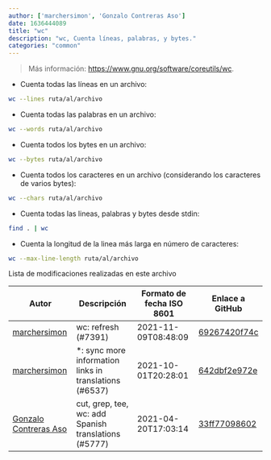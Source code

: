 ```yaml
---
author: ['marchersimon', 'Gonzalo Contreras Aso']
date: 1636444089
title: "wc"
description: "wc, Cuenta líneas, palabras, y bytes."
categories: "common"
---
```

> Más información: <https://www.gnu.org/software/coreutils/wc>.

- Cuenta todas las líneas en un archivo:

```bash
wc --lines ruta/al/archivo
```

- Cuenta todas las palabras en un archivo:

```bash
wc --words ruta/al/archivo
```

- Cuenta todos los bytes en un archivo:

```bash
wc --bytes ruta/al/archivo
```

- Cuenta todos los caracteres en un archivo (considerando los caracteres de varios bytes):

```bash
wc --chars ruta/al/archivo
```

- Cuenta todas las lineas, palabras y bytes desde stdin:

```bash
find . | wc
```

- Cuenta la longitud de la linea más larga en número de caracteres:

```bash
wc --max-line-length ruta/al/archivo
```
Lista de modificaciones realizadas en este archivo


Autor | Descripción | Formato de fecha ISO 8601 | Enlace a GitHub
------|-----|-----|-----
[marchersimon](mailto:50295997+marchersimon@users.noreply.github.com) | wc: refresh (#7391) | 2021-11-09T08:48:09 | [69267420f74c](https://github.com/tldr-pages/tldr/commit/69267420f74c6294a3cf0ff14160e27bb3c4ace8)
[marchersimon](mailto:50295997+marchersimon@users.noreply.github.com) | *: sync more information links in translations (#6537) | 2021-10-01T20:28:01 | [642dbf2e972e](https://github.com/tldr-pages/tldr/commit/642dbf2e972e388fab8c84ba3b4685fb862b6454)
[Gonzalo Contreras Aso](mailto:61254163+goznalo-git@users.noreply.github.com) | cut, grep, tee, wc: add Spanish translations (#5777) | 2021-04-20T17:03:14 | [33ff77098602](https://github.com/tldr-pages/tldr/commit/33ff7709860217877c597369086fcacfed201a68)

